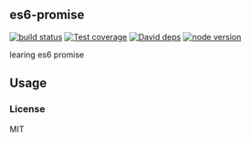 es6-promise
---------------

[![build status][travis-image]][travis-url]
[![Test coverage][coveralls-image]][coveralls-url]
[![David deps][david-image]][david-url]
[![node version][node-image]][node-url]

[travis-image]: https://img.shields.io/travis/dead-horse/es6-promise.svg?style=flat-square
[travis-url]: https://travis-ci.org/dead-horse/es6-promise
[coveralls-image]: https://img.shields.io/coveralls/dead-horse/es6-promise.svg?style=flat-square
[coveralls-url]: https://coveralls.io/r/dead-horse/es6-promise?branch=master
[david-image]: https://img.shields.io/david/dead-horse/es6-promise.svg?style=flat-square
[david-url]: https://david-dm.org/dead-horse/es6-promise
[node-image]: https://img.shields.io/badge/node.js-%3E=_0.10-green.svg?style=flat-square
[node-url]: http://nodejs.org/download/

learing es6 promise

## Usage

### License

MIT
